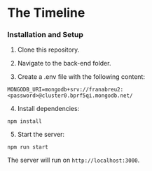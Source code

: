 # The Timeline

### Installation and Setup

1. Clone this repository.

2. Navigate to the back-end folder.

3. Create a .env file with the following content:

`MONGODB_URI=mongodb+srv://franabreu2:<password>@cluster0.bprf5qi.mongodb.net/`

4. Install dependencies:

`npm install`

5. Start the server:

`npm run start`

The server will run on `http://localhost:3000`.